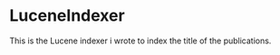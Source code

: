 LuceneIndexer
=============

This is the Lucene indexer i wrote to index the title of the publications.
